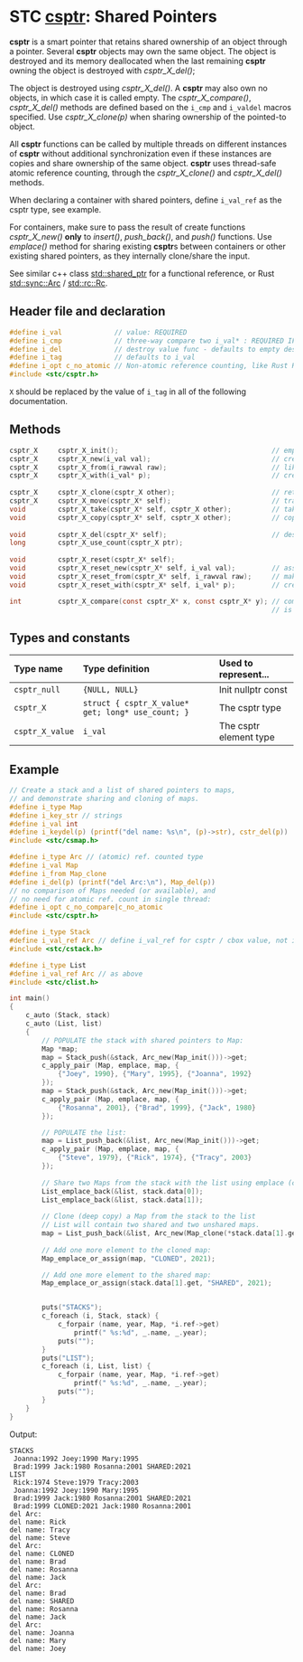 # STC [csptr](../include/stc/csptr.h): Shared Pointers

**csptr** is a smart pointer that retains shared ownership of an object through a pointer.
Several **csptr** objects may own the same object. The object is destroyed and its memory
deallocated when the last remaining **csptr** owning the object is destroyed with *csptr_X_del()*;

The object is destroyed using *csptr_X_del()*. A **csptr** may also own no objects, in which 
case it is called empty. The *csptr_X_compare()*, *csptr_X_del()* methods are defined based on
the `i_cmp` and `i_valdel` macros specified. Use *csptr_X_clone(p)* when sharing ownership of
the pointed-to object. 

All **csptr** functions can be called by multiple threads on different instances of **csptr** without
additional synchronization even if these instances are copies and share ownership of the same object.
**csptr** uses thread-safe atomic reference counting, through the *csptr_X_clone()* and *csptr_X_del()* methods.

When declaring a container with shared pointers, define `i_val_ref` as the csptr type, see example.

For containers, make sure to pass the result of create functions *csptr_X_new()* **only** to *insert()*,
*push_back()*, and *push()* functions. Use *emplace()* method for sharing existing **csptr**s between
containers or other existing shared pointers, as they internally clone/share the input.

See similar c++ class [std::shared_ptr](https://en.cppreference.com/w/cpp/memory/shared_ptr) for a functional reference, or Rust [std::sync::Arc](https://doc.rust-lang.org/std/sync/struct.Arc.html) / [std::rc::Rc](https://doc.rust-lang.org/std/rc/struct.Rc.html).

## Header file and declaration

```c
#define i_val             // value: REQUIRED
#define i_cmp             // three-way compare two i_val* : REQUIRED IF i_val is a non-integral type
#define i_del             // destroy value func - defaults to empty destruct
#define i_tag             // defaults to i_val
#define i_opt c_no_atomic // Non-atomic reference counting, like Rust Rc.
#include <stc/csptr.h>
```
`X` should be replaced by the value of `i_tag` in all of the following documentation.

## Methods
```c
csptr_X     csptr_X_init();                                      // empty shared pointer
csptr_X     csptr_X_new(i_val val);                              // create new heap allocated object. Take ownership of val.
csptr_X     csptr_X_from(i_rawval raw);                          // like csptr_X_new(), but construct owned value from raw.
csptr_X     csptr_X_with(i_val* p);                              // create a csptr from raw pointer. Takes ownership of p.
    
csptr_X     csptr_X_clone(csptr_X other);                        // return other with increased use count
csptr_X     csptr_X_move(csptr_X* self);                         // transfer ownership to another csptr.
void        csptr_X_take(csptr_X* self, csptr_X other);          // take ownership of other.
void        csptr_X_copy(csptr_X* self, csptr_X other);          // copy shared (increase use count)
    
void        csptr_X_del(csptr_X* self);                          // destruct (decrease use count, free at 0)
long        csptr_X_use_count(csptr_X ptr);    
    
void        csptr_X_reset(csptr_X* self);    
void        csptr_X_reset_new(csptr_X* self, i_val val);         // assign new csptr with value. Takes ownership of val.
void        csptr_X_reset_from(csptr_X* self, i_rawval raw);     // make and assign new csptr from raw value. 
void        csptr_X_reset_with(csptr_X* self, i_val* p);         // create csptr with pointer p. Takes ownership of p.

int         csptr_X_compare(const csptr_X* x, const csptr_X* y); // compares pointer addresses if 'i_opt c_no_compare'
                                                                 // is defined. Otherwise uses 'i_cmp' or default compare.
```

## Types and constants

| Type name           | Type definition                                               | Used to represent...     |
|:--------------------|:--------------------------------------------------|:-------------------------|
| `csptr_null`        | `{NULL, NULL}`                                    | Init nullptr const       |
| `csptr_X`           | `struct { csptr_X_value* get; long* use_count; }` | The csptr type           |
| `csptr_X_value`     | `i_val`                                           | The csptr element type   |

## Example

```c
// Create a stack and a list of shared pointers to maps,
// and demonstrate sharing and cloning of maps.
#define i_type Map
#define i_key_str // strings
#define i_val int
#define i_keydel(p) (printf("del name: %s\n", (p)->str), cstr_del(p))
#include <stc/csmap.h>

#define i_type Arc // (atomic) ref. counted type
#define i_val Map
#define i_from Map_clone
#define i_del(p) (printf("del Arc:\n"), Map_del(p))
// no comparison of Maps needed (or available), and
// no need for atomic ref. count in single thread:
#define i_opt c_no_compare|c_no_atomic 
#include <stc/csptr.h>

#define i_type Stack
#define i_val_ref Arc // define i_val_ref for csptr / cbox value, not i_val
#include <stc/cstack.h>

#define i_type List
#define i_val_ref Arc // as above
#include <stc/clist.h>

int main()
{
    c_auto (Stack, stack)
    c_auto (List, list)
    {
        // POPULATE the stack with shared pointers to Map:
        Map *map;
        map = Stack_push(&stack, Arc_new(Map_init()))->get;
        c_apply_pair (Map, emplace, map, {
            {"Joey", 1990}, {"Mary", 1995}, {"Joanna", 1992}
        });
        map = Stack_push(&stack, Arc_new(Map_init()))->get;
        c_apply_pair (Map, emplace, map, {
            {"Rosanna", 2001}, {"Brad", 1999}, {"Jack", 1980}
        });

        // POPULATE the list:
        map = List_push_back(&list, Arc_new(Map_init()))->get;
        c_apply_pair (Map, emplace, map, {
            {"Steve", 1979}, {"Rick", 1974}, {"Tracy", 2003}
        });
        
        // Share two Maps from the stack with the list using emplace (clones the csptr):
        List_emplace_back(&list, stack.data[0]);
        List_emplace_back(&list, stack.data[1]);
        
        // Clone (deep copy) a Map from the stack to the list
        // List will contain two shared and two unshared maps.
        map = List_push_back(&list, Arc_new(Map_clone(*stack.data[1].get)))->get;
        
        // Add one more element to the cloned map:
        Map_emplace_or_assign(map, "CLONED", 2021);

        // Add one more element to the shared map:
        Map_emplace_or_assign(stack.data[1].get, "SHARED", 2021);


        puts("STACKS");
        c_foreach (i, Stack, stack) {
            c_forpair (name, year, Map, *i.ref->get)
                printf(" %s:%d", _.name, _.year);
            puts("");
        }
        puts("LIST");
        c_foreach (i, List, list) {
            c_forpair (name, year, Map, *i.ref->get)
                printf(" %s:%d", _.name, _.year);
            puts("");
        }
    }
}
```
Output:
```
STACKS
 Joanna:1992 Joey:1990 Mary:1995
 Brad:1999 Jack:1980 Rosanna:2001 SHARED:2021
LIST
 Rick:1974 Steve:1979 Tracy:2003
 Joanna:1992 Joey:1990 Mary:1995
 Brad:1999 Jack:1980 Rosanna:2001 SHARED:2021
 Brad:1999 CLONED:2021 Jack:1980 Rosanna:2001
del Arc:
del name: Rick
del name: Tracy
del name: Steve
del Arc:
del name: CLONED
del name: Brad
del name: Rosanna
del name: Jack
del Arc:
del name: Brad
del name: SHARED
del name: Rosanna
del name: Jack
del Arc:
del name: Joanna
del name: Mary
del name: Joey
```
